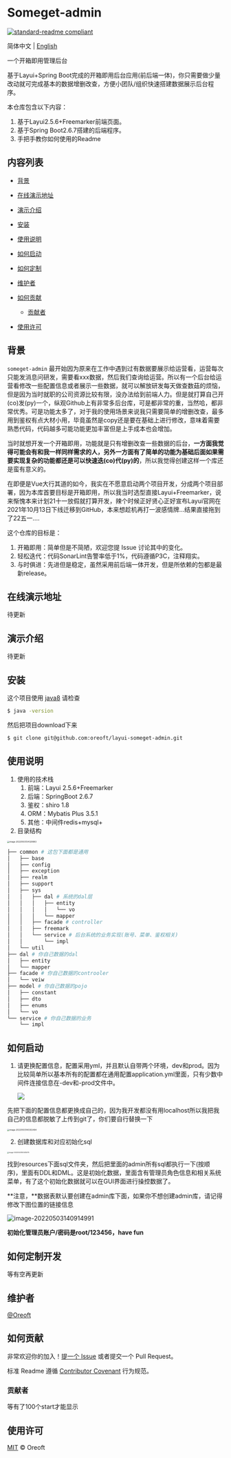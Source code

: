# Someget-admin

[![standard-readme compliant](https://img.shields.io/badge/readme%20style-standard-brightgreen.svg?style=flat-square)](https://github.com/RichardLitt/standard-readme)

简体中文 | [English](./README.en-US.md)

一个开箱即用管理后台

基于Layui+Spring Boot完成的开箱即用后台应用(前后端一体)，你只需要做少量改动就可完成基本的数据增删改查，方便小团队/组织快速搭建数据展示后台程序。

本仓库包含以下内容：

1. 基于Layui2.5.6+Freemarker前端页面。
2. 基于Spring Boot2.6.7搭建的后端程序。
3. 手把手教你如何使用的Readme

## 内容列表

- [背景](#背景)
- [在线演示地址](#在线演示地址)
- [演示介绍](#演示介绍)
- [安装](#安装)
- [使用说明](#使用说明)
- [如何启动](#如何启动)
- [如何定制](#如何定制开发)
- [维护者](#维护者)
- [如何贡献](#如何贡献)
  - [贡献者](#贡献者)

- [使用许可](#使用许可)

## 背景

`someget-admin` 最开始因为原来在工作中遇到过有数据要展示给运营看，运营每次只能发消息问研发，需要看xxx数据，然后我们查询给运营。所以有一个后台给运营看修改一些配置信息或者展示一些数据，就可以解放研发每天做查数菇的烦恼，但是因为当时就职的公司资源比较有限，没办法给到前端人力。但是就打算自己开(co)发(py)一个，纵观Github上有非常多后台库，可是都非常的重，当然哈，都非常优秀。可是功能太多了，对于我的使用场景来说我只需要简单的增删改查，最多用到鉴权有点大材小用，毕竟虽然是copy还是要在基础上进行修改，意味着需要熟悉代码，代码越多可能功能更加丰富但是上手成本也会增加。

当时就想开发一个开箱即用，功能就是只有增删改查一些数据的后台，**一方面我觉得可能会有和我一样同样需求的人，另外一方面有了简单的功能为基础后面如果需要实现复杂的功能都还是可以快速迭(co)代(py)的**，所以我觉得创建这样一个库还是蛮有意义的。

在即便是Vue大行其道的如今，我实在不愿意启动两个项目开发，分成两个项目部署，因为本库首要目标是开箱即用，所以我当时选型直接Layui+Freemarker，说来惭愧本来计划21十一放假就打算开发，辣个时候正好贤心正好宣布Layui官网在2021年10月13日下线迁移到GitHub，本来想趁机再打一波感情牌...结果直接拖到了22五一....

这个仓库的目标是：

1. 开箱即用：简单但是不简陋，欢迎您提 Issue 讨论其中的变化。
2. 轻松迭代：代码SonarLint告警率低于1%，代码遵循P3C，注释翔实。
3. 与时俱进：先进但是稳定，虽然采用前后端一体开发，但是所依赖的包都是最新release。

## 在线演示地址

待更新



## 演示介绍

待更新



## 安装

这个项目使用 [java8](https://java.com/en/download/manual.jsp)  请检查

```sh
$ java -version
```

然后把项目download下来

```sh
$ git clone git@github.com:oreoft/layui-someget-admin.git
```



## 使用说明

1. 使用的技术栈
   1. 前端：Layui 2.5.6+Freemarker
   2. 后端：SpringBoot 2.6.7
   3. 鉴权：shiro 1.8
   4. ORM：Mybatis Plus 3.5.1
   5. 其他：中间件redis+mysql+
2. 目录结构

<img src="https://mypicgogo.oss-cn-hangzhou.aliyuncs.com/tuchuang20220503134330.png" alt="image-20220503134329983" style="zoom: 33%;" />

```sh
├── common # 这包下面都是通用
│   ├── base
│   ├── config
│   ├── exception
│   ├── realm
│   ├── support
│   ├── sys
│   │   ├── dal # 系统的dal层
│   │   │   ├── entity
│   │   │   │   └── vo
│   │   │   └── mapper
│   │   ├── facade # controller
│   │   ├── freemark 
│   │   └── service # 后台系统的业务实现(账号、菜单、鉴权相关)
│   │       └── impl
│   └── util
├── dal # 你自己数据的dal
│   ├── entity
│   └── mapper
├── facade # 你自己数据的controoler
│   └── veiw
├── model # 你自己数据的pojo
│   ├── constant
│   ├── dto
│   ├── enums
│   └── vo
└── service # 你自己数据的业务
    └── impl
```



## 如何启动

1. 请更换配置信息，配置采用yml，并且默认自带两个环境，dev和prod。因为比较简单所以基本所有的配置都在通用配置application.yml里面，只有少数中间件连接信息在-dev和-prod文件中。

   ![](https://mypicgogo.oss-cn-hangzhou.aliyuncs.com/tuchuang20220503140229.png)

先把下面的配置信息都更换成自己的，因为我开发都没有用localhost所以我把我自己的信息都脱敏了上传到git了，你们要自行替换一下

<img src="https://mypicgogo.oss-cn-hangzhou.aliyuncs.com/tuchuang20220503140302.png" alt="image-20220503140302494" style="zoom: 33%;" />

2. 创建数据库和对应初始化sql

<img src="https://mypicgogo.oss-cn-hangzhou.aliyuncs.com/tuchuang20220503140435.png" alt="image-20220503140435075" style="zoom: 25%;" />

找到resources下面sql文件夹，然后把里面的admin所有sql都执行一下(按顺序)，里面有DDL和DML。这是初始化数据，里面含有管理员角色信息和相关系统菜单，有了这个初始化数据就可以在GUI界面进行操控数据了。

**注意，**数据表默认要创建在admin库下面，如果你不想创建admin库，请记得修改下图位置的链接信息

![image-20220503140914991](https://mypicgogo.oss-cn-hangzhou.aliyuncs.com/tuchuang20220503140915.png)

**初始化管理员账户/密码是root/123456，have fun**

## 如何定制开发

等有空再更新

## 维护者

[@Oreoft](https://github.com/oreoft)

## 如何贡献

非常欢迎你的加入！[提一个 Issue](https://github.com/oreoft/layui-someget-admin/issues/new) 或者提交一个 Pull Request。


标准 Readme 遵循 [Contributor Covenant](http://contributor-covenant.org/version/1/3/0/) 行为规范。

### 贡献者

等有了100个start才能显示


## 使用许可

[MIT](LICENSE) © Oreoft
